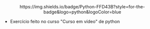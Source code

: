 <center>https://img.shields.io/badge/Python-FFD43B?style=for-the-badge&logo=python&logoColor=blue</center>

* Exercício feito no curso "Curso em vídeo" de python
